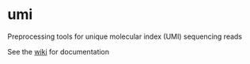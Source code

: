 # umi
Preprocessing tools for unique molecular index (UMI) sequencing reads

See the [wiki](https://github.com/aryeelab/umi/wiki) for documentation


